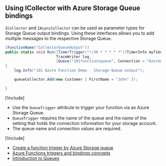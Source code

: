 ## Using ICollector with Azure Storage Queue bindings
`ICollector` and `IAsyncCollector` can be used as parameter types for Storage Queue output bindings. Using these interfaces allows you to add multiple messages to the respective Storage Queue.

```csharp
[FunctionName("CollectorQueueOutput")]
public static void Run([TimerTrigger("*/30 * * * * *")]TimerInfo myTimer,
                       TraceWriter log,
                       [Queue("101functionsqueue", Connection = "AzureWebJobsStorage")] ICollector<Customer> queueCollector)
{
    log.Info("101 Azure Function Demo - Storage Queue output");

    queueCollector.Add(new Customer { FirstName = "John" });

}
```

[!include[](../includes/takeaways-heading.md)]
* Use the `QueueTrigger` attribute to trigger your function via an Azure Storage Queue.
* `QueueTrigger` requires the name of the queue and the name of the setting that holds the connection information for your storage account.
* The queue name and connection values are required.

[!include[](../includes/read-more-heading.md)]
* [Create a function trigger by Azure Storage queue](https://docs.microsoft.com/azure/azure-functions/functions-create-storage-queue-triggered-function)
* [Azure Functions triggers and bindings concepts](https://docs.microsoft.com/azure/azure-functions/functions-triggers-bindings)
* [Introduction to Queues](https://docs.microsoft.com/azure/storage/queues/storage-queues-introduction)
